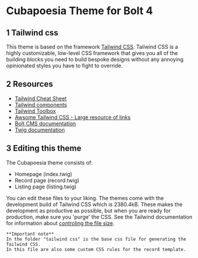Cubapoesia Theme for Bolt 4
========================

1 Tailwind css
--------------

This theme is based on the framework [Tailwind CSS](https://tailwindcss.com/).
Tailwind CSS is a highly customizable, low-level CSS framework that gives you all of the building blocks you need to build bespoke designs without any annoying opinionated styles you have to fight to override.

2 Resources
-----------

- [Tailwind Cheat Sheet](https://nerdcave.com/tailwind-cheat-sheet)
- [Tailwind components](https://tailwindcomponents.com/)
- [Tailwind Toolbox](https://www.tailwindtoolbox.com/)
- [Awsome Tailwind CSS - Large resource of links](https://github.com/aniftyco/awesome-tailwindcss)
- [Bolt CMS documentation](https://docs.bolt.cm/4.0/getting-started/introduction)
- [Twig documentation](https://twig.symfony.com/)

3 Editing this theme
------------------

The Cubapoesia theme consists of:

- Homepage (index.twig)
- Record page (record.twig)
- Listing page (listing.twig)

You can edit these files to your liking. The themes come with the development build of Tailwind CSS which is 2380.4kB.
These makes the development as productive as possible, but when you are ready for production, make sure you 'purge' the CSS.
See the Tailwind documentation for information about [controling the file size](https://tailwindcss.com/docs/controlling-file-size).

  ```
**Important note**
In the folder "tailwind css" is the base css file for generating the Tailwind CSS.
In this file are also some custom CSS rules for the record template.
  ```

